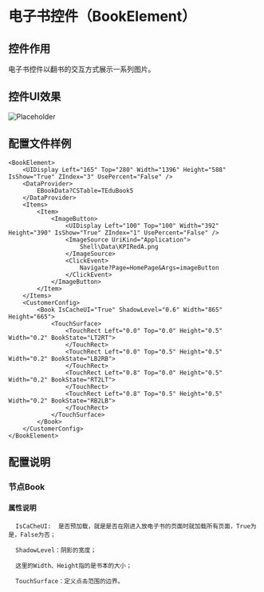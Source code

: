 # 电子书控件（BookElement）

## 控件作用

电子书控件以翻书的交互方式展示一系列图片。
## 控件UI效果
![Placeholder](../../images/BookElement.png)

## 配置文件样例

```
<BookElement>
	<UIDisplay Left="165" Top="280" Width="1396" Height="588" IsShow="True" ZIndex="3" UsePercent="False" />
	<DataProvider>
		EBookData?CSTable=TEduBook5
	</DataProvider>
	<Items>
		<Item>
			<ImageButton>
				<UIDisplay Left="100" Top="100" Width="392" Height="390" IsShow="True" ZIndex="1" UsePercent="False" />
				<ImageSource UriKind="Application">
					Shell\Data\KPIRedA.png
				</ImageSource>
				<ClickEvent>
					Navigate?Page=HomePage&Args=imageButton
				</ClickEvent>
			</ImageButton>
		</Item>
	</Items>
	<CustomerConfig>
		<Book IsCacheUI="True" ShadowLevel="0.6" Width="865" Height="665">
			<TouchSurface>
				<TouchRect Left="0.0" Top="0.0" Height="0.5" Width="0.2" BookState="LT2RT">
				</TouchRect>
				<TouchRect Left="0.0" Top="0.5" Height="0.5" Width="0.2" BookState="LB2RB">
				</TouchRect>
				<TouchRect Left="0.8" Top="0.0" Height="0.5" Width="0.2" BookState="RT2LT">
				</TouchRect>
				<TouchRect Left="0.8" Top="0.5" Height="0.5" Width="0.2" BookState="RB2LB">
				</TouchRect>
			</TouchSurface>
		</Book>
	</CustomerConfig>
</BookElement>

```

## 配置说明

### 节点Book

#### 属性说明

      IsCaCheUI:  是否预加载，就是是否在刚进入放电子书的页面时就加载所有页面，True为是，False为否；

      ShadowLevel：阴影的宽度；

      这里的Width、Height指的是书本的大小；

      TouchSurface：定义点击范围的边界。

